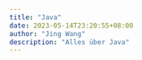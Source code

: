 ```yaml
---
title: "Java"
date: 2023-05-14T23:20:55+08:00
author: "Jing Wang"
description: "Alles über Java"
---
```


